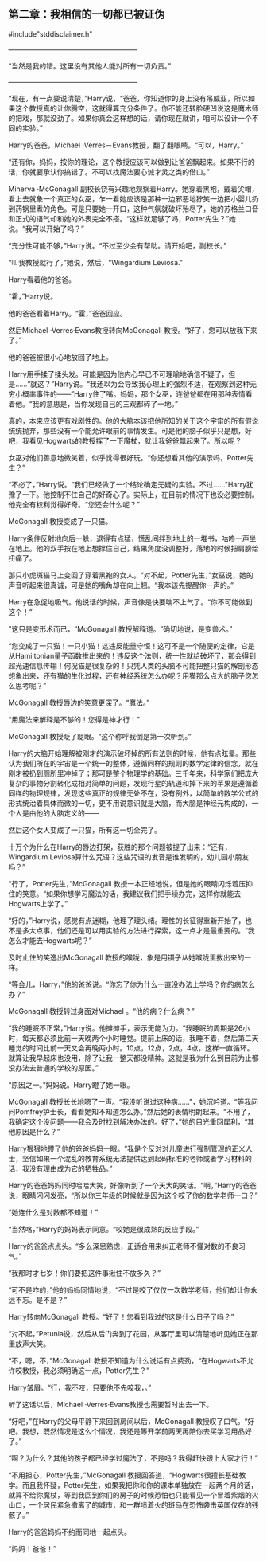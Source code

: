 ## 第二章：我相信的一切都已被证伪

#include"stddisclaimer.h" 

 ——————————————————–

“当然是我的错。这里没有其他人能对所有一切负责。”

 ——————————————————–

“现在，有一点要说清楚，”Harry说，“爸爸，你知道你的身上没有吊威亚，所以如果这个教授真的让你腾空，这就得算充分条件了。你不能还转脸硬凹说这是魔术师的把戏，那就没劲了。如果你真会这样想的话，请你现在就讲，咱可以设计一个不同的实验。”

Harry的爸爸，Michael ·Verres－Evans教授，翻了翻眼睛。“可以，Harry。”

“还有你，妈妈，按你的理论，这个教授应该可以做到让爸爸飘起来。如果不行的话，你就要承认你搞错了。不可以找魔法要心诚才灵之类的借口。”

Minerva ·McGonagall 副校长饶有兴趣地观察着Harry。她穿着黑袍，戴着尖帽，看上去就象一个真正的女巫，乍一看她应该是那种一边邪恶地狞笑一边把小婴儿扔到药锅里煮的角色。可是只要她一开口，这种气氛就破坏殆尽了，她的苏格兰口音和正式的语气却和她的外表完全不搭。“这样就足够了吗，Potter先生？”她说。“我可以开始了吗？”

“充分性可能不够，”Harry说。“不过至少会有帮助。请开始吧，副校长。”

“叫我教授就行了，”她说，然后，“Wingardium Leviosa.”

Harry看着他的爸爸。

“霍，”Harry说。

他的爸爸看着Harry。“霍，”爸爸回应。

然后Michael ·Verres·Evans教授转向McGonagall 教授。“好了，您可以放我下来了。”

他的爸爸被很小心地放回了地上。

Harry用手揉了揉头发。可能是因为他内心早已不可理喻地确信不疑了，但是……“就这？”Harry说。“我还以为会导致我心理上的强烈不适，在观察到这种无穷小概率事件的——”Harry住了嘴。妈妈，那个女巫，连爸爸都在用那种表情看着他。“我的意思是，当你发现自己的三观都碎了一地。”

真的，本来应该更有戏剧性的。他的大脑本该把他所知的关于这个宇宙的所有假说统统抛弃，那些没有一个能允许眼前的事情发生。可是他的脑子似乎只是想，好吧，我看见Hogwarts的教授挥了一下魔杖，就让我爸爸飘起来了。所以呢？

女巫对他们善意地微笑着，似乎觉得很好玩。“你还想看其他的演示吗，Potter先生？”

“不必了，”Harry说。“我们已经做了一个结论确定无疑的实验。不过……"Harry犹豫了一下。他控制不住自己的好奇心了。实际上，在目前的情况下也没必要控制。他完全有权利觉得好奇。“您还会什么呢？”

McGonagall 教授变成了一只猫。

Harry条件反射地向后一躲，退得有点猛，慌乱间绊到地上的一堆书，咕咚一声坐在地上。他的双手按在地上想撑住自己，结果角度没调整好，落地的时候把肩膀给扭痛了。

那只小虎斑猫马上变回了穿着黑袍的女人。“对不起，Potter先生，”女巫说，她的声音听起来很真诚，可是她的嘴角却在向上翘。“我本该先提醒你一声的。”

Harry在急促地吸气。他说话的时候，声音像是快要喘不上气了。“你不可能做到这个！”

"这只是变形术而已，“McGonagall 教授解释道。“确切地说，是变兽术。”

“您变成了一只猫！一只小猫！这违反能量守恒！这可不是一个随便的定律，它是从Hamiltonian量子函数推出来的！违反这个法则，统一性就给破坏了，那会得到超光速信息传输！何况猫是很复杂的！只凭人类的头脑不可能把整只猫的解剖形态想象出来，还有猫的生化过程，还有神经系统怎么办呢？用猫那么点大的脑子您怎么思考呢？”

McGonagall 教授唇边的笑意更深了。“魔法。”

“用魔法来解释是不够的！您得是神才行！”

McGonagall 教授眨了眨眼。“这个称呼我倒是第一次听到。”

Harry的大脑开始理解被刚才的演示破坏掉的所有法则的时候，他有点眩晕。那些认为我们所在的宇宙是一个统一的整体，遵循同样的规则的数学定律的信念，就在刚才被扔到厕所里冲掉了；那可是整个物理学的基础。三千年来，科学家们把庞大复杂的事物分割转化成相对简单的问题，发现行星的轨道和掉下来的苹果是遵循着同样的物理规律，发现这些真正的规律无处不在，没有例外，以简单的数学公式的形式统治着具体而微的一切，更不用说意识就是大脑，而大脑是神经元构成的，一个人是由他的大脑定义的——

然后这个女人变成了一只猫，所有这一切全完了。

十万个为什么在Harry的唇边打架，获胜的那个问题被提了出来：“还有，Wingardium Leviosa算什么咒语？这些咒语的发音是谁发明的，幼儿园小朋友吗？”

“行了，Potter先生，”McGonagall 教授一本正经地说，但是她的眼睛闪烁着压抑住的笑意。“如果你想学习魔法的话，我建议我们把手续办完，这样你就能去Hogwarts上学了。”

“好的，”Harry说，感觉有点迷糊，他理了理头绪。理性的长征得重新开始了，也不是多大点事，他们还是可以用实验的方法进行探索，这一点才是最重要的。“我怎么才能去Hogwarts呢？”

及时止住的笑逸出McGonagall 教授的喉咙，象是用镊子从她喉咙里拔出来的一样。

“等会儿，Harry，”他的爸爸说。“你忘了你为什么一直没办法上学吗？你的病怎么办？”

McGonagall 教授转过身面对Michael 。“他的病？什么病？”

“我的睡眠不正常，”Harry说。他摊摊手，表示无能为力。“我睡眠的周期是26小时，每天都必须比前一天晚两个小时睡觉。提前上床的话，我睡不着，然后第二天睡觉的时间比前一天又会再晚两小时。10点，12点，2点，4点，这样一直循环。就算让我早起床也没用，除了让我一整天都没精神。这就是我为什么到目前为止都没办法去普通的学校的原因。”

“原因之一。”妈妈说。Harry瞪了她一眼。

McGonagall 教授长长地嗯了一声。“我没听说过这种病……"，她沉吟道。“等我问问Pomfrey护士长，看看她知不知道怎么办。”然后她的表情明朗起来。“不用了，我确定这个没问题——我会及时找到解决办法的。好了，”她的目光重回犀利，“其他原因是什么？”

Harry狠狠地瞪了他的爸爸妈妈一眼。“我是个反对对儿童进行强制管理的正义人士，坚信如果一个混乱的教育系统无法提供达到起码标准的老师或者学习材料的话，我没有理由成为它的牺牲品。”

Harry的爸爸妈妈同时哈哈大笑，好像听到了一个天大的笑话。“啊，”Harry的爸爸说，眼睛闪闪发亮，“所以你三年级的时候就是因为这个咬了你的数学老师一口？”

“她连什么是对数都不知道！”

“当然咯，”Harry的妈妈表示同意。“咬她是很成熟的反应手段。”

Harry的爸爸点点头。“多么深思熟虑，正适合用来纠正老师不懂对数的不良习气。”

“我那时才七岁！你们要把这件事揪住不放多久？”

“可不是咋的，”他的妈妈同情地说，“不过是咬了仅仅一次数学老师，他们却让你永远不忘。是不是？”

Harry转向McGonagall 教授。“好了！您看到我过的这是什么日子了吗？”

“对不起，”Petunia说，然后从后门奔到了花园，从客厅里可以清楚地听见她正在那里放声大笑。

“不，嗯，不，”McGonagall 教授不知道为什么说话有点费劲，“在Hogwarts不允许咬教授，我必须明确这一点，Potter先生？”

Harry皱眉。“行，我不咬，只要他不先咬我，。”

听了这话以后，Michael ·Verres·Evans教授也需要暂时出去一下。

“好吧，”在Harry的父母平静下来回到房间以后，McGonagall 教授叹了口气。“好吧。我想，既然情况是这么个情况，我还是等开学前两天再陪你去买学习用品好了。”

“啊？为什么？其他的孩子都已经学过魔法了，不是吗？我得赶快跟上大家才行！”

“不用担心，Potter先生，”McGonagall 教授回答道，“Hogwarts很擅长基础教学。而且我怀疑，Potter先生，如果我把你和你的课本单独放在一起两个月的话，就算不给你魔杖，等到我回到你们的房子的时候恐怕也只能看见一个冒着紫烟的火山口，一个居民紧急撤离了的城市，和一群喷着火的斑马在恐怖袭击英国仅存的残骸了。”

Harry的爸爸妈妈不约而同地一起点头。

“妈妈！爸爸！”